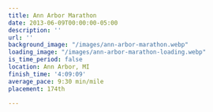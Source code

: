 ```yaml
---
title: Ann Arbor Marathon
date: 2013-06-09T00:00:00-05:00
description: ''
url: ''
background_image: "/images/ann-arbor-marathon.webp"
loading_image: "/images/ann-arbor-marathon-loading.webp"
is_time_period: false
location: Ann Arbor, MI
finish_time: '4:09:09'
average_pace: 9:30 min/mile
placement: 174th

---
```

